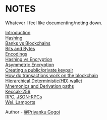 # NOTES
Whatever I feel like documenting/noting down.

[Introduction](./introduction.md) <br />
[Hashing](./hashing.md) <br />
[Banks vs Blockchains](BvB.md) <br />
[Bits and Bytes](Bits&Bytes.md) <br />
[Encodings](encodings.md) <br />
[Hashing vs Encryption](encryption.md) <br />
[Asymmetric Encryption](asymmetric-encryption.md) <br />
[Creating a public/private keypair](keypair.md) <br />
[How do transactions work on the blockchain](transactions.md) <br />
[Hierarchical Deterministic(HD) wallet](HD-wallet.md) <br />
[Mnemonics and Derivation paths](wallet.md) <br />
[Keccak-256](keccak-256.md) <br />
[RPC, JSON-RPCs](RPC.md) <br />
[Wei, Lamports](Wei-Lamports.md) <br />

Author - [@Priyanku Gogoi](https://github.com/ppriyankuu/)
